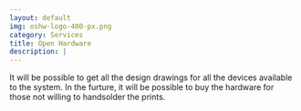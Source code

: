 ```yaml
---
layout: default
img: oshw-logo-400-px.png
category: Services
title: Open Hardware
description: |
---
```

It will be possible to get all the design drawings for all the devices available
to the system.
In the furture, it will be possible to buy the hardware for those not willing to
handsolder the prints.
